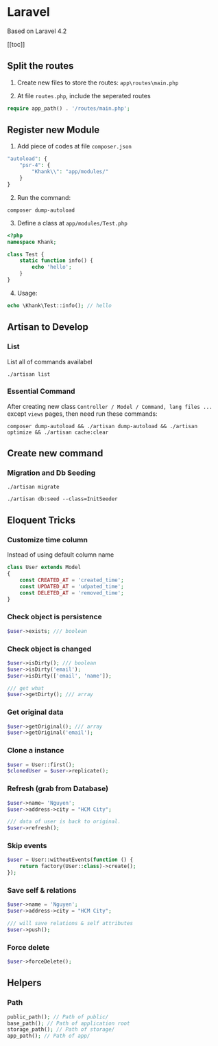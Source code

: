 # Laravel
Based on Laravel 4.2

[[toc]]

## Split the routes

1) Create new files to store the routes: `app\routes\main.php`


2) At file `routes.php`, include the seperated routes 

```php
require app_path() . '/routes/main.php';
```

## Register new Module 

1) Add piece of codes at file `composer.json` 

```php
"autoload": {
    "psr-4": {
        "Khank\\": "app/modules/"
    }
}
```

2) Run the command: 
```
composer dump-autoload 
```

3) Define a class at `app/modules/Test.php`

```php
<?php
namespace Khank;

class Test {
    static function info() {
        echo 'hello';
    }
}
```

4) Usage: 
```php 
echo \Khank\Test::info(); // hello
```


## Artisan to Develop

### List 
List all of commands availabel

```
./artisan list
```

### Essential Command
After creating new class `Controller / Model / Command, lang files ...` except `views` pages, then need run these commands: 
```
composer dump-autoload && ./artisan dump-autoload && ./artisan optimize && ./artisan cache:clear
```

## Create new command


### Migration and Db Seeding

```
./artisan migrate

./artisan db:seed --class=InitSeeder
```

## Eloquent Tricks 

### Customize time column

Instead of using default column name

```php
class User extends Model
{
    const CREATED_AT = 'created_time';
    const UPDATED_AT = 'udpated_time';
    const DELETED_AT = 'removed_time';
}
```

### Check object is persistence

```php
$user->exists; /// boolean 
```

### Check object is changed 

```php
$user->isDirty(); /// boolean
$user->isDirty('email'); 
$user->isDirty(['email', 'name']); 

/// get what 
$user->getDirty(); /// array
```

### Get original data

```php
$user->getOriginal(); /// array
$user->getOriginal('email');
```

### Clone a instance

```php
$user = User::first();
$clonedUser = $user->replicate();
```

### Refresh (grab from Database)

```php
$user->name= 'Nguyen';
$user->address->city = "HCM City";

/// data of user is back to original. 
$user->refresh();
```

### Skip events

```php
$user = User::withoutEvents(function () {
    return factory(User::class)->create(); 
});
```

### Save self & relations 

```php
$user->name = 'Nguyen';
$user->address->city = "HCM City";

/// will save relations & self attributes
$user->push();
```

### Force delete 

```php
$user->forceDelete();
```

## Helpers

### Path

```php
public_path(); // Path of public/
base_path(); // Path of application root
storage_path(); // Path of storage/
app_path(); // Path of app/
```